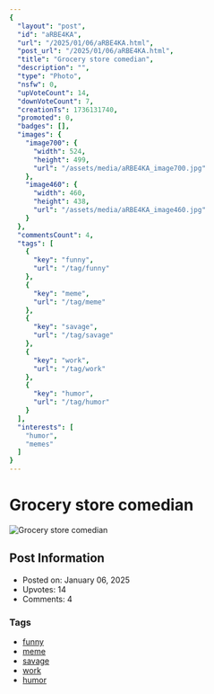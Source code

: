 ```yaml
---
{
  "layout": "post",
  "id": "aRBE4KA",
  "url": "/2025/01/06/aRBE4KA.html",
  "post_url": "/2025/01/06/aRBE4KA.html",
  "title": "Grocery store comedian",
  "description": "",
  "type": "Photo",
  "nsfw": 0,
  "upVoteCount": 14,
  "downVoteCount": 7,
  "creationTs": 1736131740,
  "promoted": 0,
  "badges": [],
  "images": {
    "image700": {
      "width": 524,
      "height": 499,
      "url": "/assets/media/aRBE4KA_image700.jpg"
    },
    "image460": {
      "width": 460,
      "height": 438,
      "url": "/assets/media/aRBE4KA_image460.jpg"
    }
  },
  "commentsCount": 4,
  "tags": [
    {
      "key": "funny",
      "url": "/tag/funny"
    },
    {
      "key": "meme",
      "url": "/tag/meme"
    },
    {
      "key": "savage",
      "url": "/tag/savage"
    },
    {
      "key": "work",
      "url": "/tag/work"
    },
    {
      "key": "humor",
      "url": "/tag/humor"
    }
  ],
  "interests": [
    "humor",
    "memes"
  ]
}
---
```


# Grocery store comedian

![Grocery store comedian](/assets/media/aRBE4KA_image700.jpg)

## Post Information

- Posted on: January 06, 2025
- Upvotes: 14
- Comments: 4

### Tags

- [funny](/tag/funny)
- [meme](/tag/meme)
- [savage](/tag/savage)
- [work](/tag/work)
- [humor](/tag/humor)
